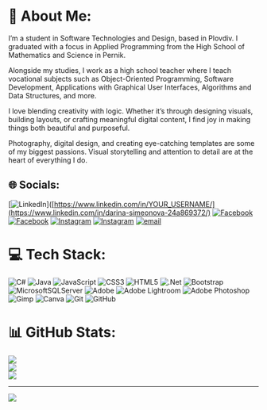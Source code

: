 # 💫 About Me:
I’m a student in Software Technologies and Design, based in Plovdiv. I graduated with a focus in Applied Programming from the High School of Mathematics and Science in Pernik.
 
Alongside my studies, I work as a high school teacher where I teach vocational subjects such as Object-Oriented Programming, Software Development, Applications with Graphical User Interfaces, Algorithms and Data Structures, and more.

I love blending creativity with logic. Whether it’s through designing visuals, building layouts, or crafting meaningful digital content, I find joy in making things both beautiful and purposeful.

Photography, digital design, and creating eye-catching templates are some of my biggest passions. Visual storytelling and attention to detail are at the heart of everything I do.

## 🌐 Socials:
[![LinkedIn](https://img.shields.io/badge/LinkedIn-%230077B5.svg?logo=linkedin&logoColor=white)]([https://www.linkedin.com/in/YOUR_USERNAME/](https://www.linkedin.com/in/darina-simeonova-24a869372/)
[![Facebook](https://img.shields.io/badge/Facebook-%231877F2.svg?logo=Facebook&logoColor=white)](https://www.facebook.com/darrinasimeonova ) [![Facebook](https://img.shields.io/badge/Facebook-%231877F2.svg?logo=Facebook&logoColor=white)](https://www.facebook.com/profile.php?id=61559233544807) [![Instagram](https://img.shields.io/badge/Instagram-%23E4405F.svg?logo=Instagram&logoColor=white)]([https://instagram.com/darrinasimeonova](https://www.instagram.com/darrinasimeonova/)) [![Instagram](https://img.shields.io/badge/Instagram-%23E4405F.svg?logo=Instagram&logoColor=white)]([[https://instagram.com/darrinasimeonova](https://www.instagram.com/darrinasimeonova/)](https://www.instagram.com/dsimeonovaphotos/)) [![email](https://img.shields.io/badge/Email-D14836?logo=gmail&logoColor=white)](mailto:darrinasimeonova84@gmail.com) 

# 💻 Tech Stack:
![C#](https://img.shields.io/badge/c%23-%23239120.svg?style=for-the-badge&logo=csharp&logoColor=white) ![Java](https://img.shields.io/badge/java-%23ED8B00.svg?style=for-the-badge&logo=openjdk&logoColor=white) ![JavaScript](https://img.shields.io/badge/javascript-%23323330.svg?style=for-the-badge&logo=javascript&logoColor=%23F7DF1E) ![CSS3](https://img.shields.io/badge/css3-%231572B6.svg?style=for-the-badge&logo=css3&logoColor=white) ![HTML5](https://img.shields.io/badge/html5-%23E34F26.svg?style=for-the-badge&logo=html5&logoColor=white) ![.Net](https://img.shields.io/badge/.NET-5C2D91?style=for-the-badge&logo=.net&logoColor=white) ![Bootstrap](https://img.shields.io/badge/bootstrap-%238511FA.svg?style=for-the-badge&logo=bootstrap&logoColor=white) ![MicrosoftSQLServer](https://img.shields.io/badge/Microsoft%20SQL%20Server-CC2927?style=for-the-badge&logo=microsoft%20sql%20server&logoColor=white) ![Adobe](https://img.shields.io/badge/adobe-%23FF0000.svg?style=for-the-badge&logo=adobe&logoColor=white) ![Adobe Lightroom](https://img.shields.io/badge/Adobe%20Lightroom-31A8FF.svg?style=for-the-badge&logo=Adobe%20Lightroom&logoColor=white) ![Adobe Photoshop](https://img.shields.io/badge/adobe%20photoshop-%2331A8FF.svg?style=for-the-badge&logo=adobe%20photoshop&logoColor=white) ![Gimp](https://img.shields.io/badge/Gimp-657D8B?style=for-the-badge&logo=gimp&logoColor=FFFFFF) ![Canva](https://img.shields.io/badge/Canva-%2300C4CC.svg?style=for-the-badge&logo=Canva&logoColor=white) ![Git](https://img.shields.io/badge/git-%23F05033.svg?style=for-the-badge&logo=git&logoColor=white) ![GitHub](https://img.shields.io/badge/github-%23121011.svg?style=for-the-badge&logo=github&logoColor=white)
# 📊 GitHub Stats:
![](https://github-readme-stats.vercel.app/api?username=darinasimeonova&theme=tokyonight&hide_border=false&include_all_commits=false&count_private=false)<br/>
![](https://nirzak-streak-stats.vercel.app/?user=darinasimeonova&theme=tokyonight&hide_border=false)<br/>
![](https://github-readme-stats.vercel.app/api/top-langs/?username=darinasimeonova&theme=tokyonight&hide_border=false&include_all_commits=false&count_private=false&layout=compact)

---
[![](https://visitcount.itsvg.in/api?id=darinasimeonova&icon=0&color=0)](https://visitcount.itsvg.in)

<!-- Proudly created with GPRM ( https://gprm.itsvg.in ) -->
